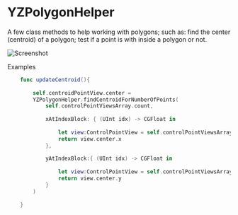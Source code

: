 YZPolygonHelper
===============

A few class methods to help working with polygons; such as: find the center (centroid) of a polygon; test if a point is with inside a polygon or not.

![Screenshot](https://raw.githubusercontent.com/yichizhang/YZPolygonHelper/master/demogif1.gif)


Examples

```swift
	func updateCentroid(){
		
		self.centroidPointView.center =
		YZPolygonHelper.findCentroidForNumberOfPoints(
			self.controlPointViewsArray.count,
			
			xAtIndexBlock: { (UInt idx) -> CGFloat in
			
				let view:ControlPointView = self.controlPointViewsArray[idx]
				return view.center.x
			},
			
			yAtIndexBlock:{ (UInt idx) -> CGFloat in
				
				let view:ControlPointView = self.controlPointViewsArray[idx]
				return view.center.y
			}
		)
		
	}
```